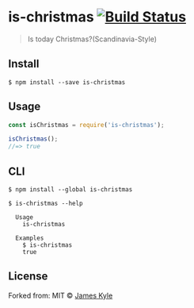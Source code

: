 # is-christmas [![Build Status](https://travis-ci.org/thejameskyle/is-christmas.svg?branch=master)](https://travis-ci.org/thejameskyle/is-christmas)

> Is today Christmas?(Scandinavia-Style)


## Install

```
$ npm install --save is-christmas
```


## Usage

```js
const isChristmas = require('is-christmas');

isChristmas();
//=> true
```


## CLI

```
$ npm install --global is-christmas
```

```
$ is-christmas --help

  Usage
    is-christmas

  Examples
    $ is-christmas
    true
```


## License
Forked from:
MIT © [James Kyle](https://github.com/thejameskyle)
